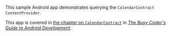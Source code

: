 This sample Android app demonstrates
querying the `CalendarContract` `ContentProvider`.

This app is covered in 
[the chapter on `CalendarContract`](https://commonsware.com/Android/previews/the-calendarcontract-provider)
in [*The Busy Coder's Guide to Android Development*](https://commonsware.com/Android/).

